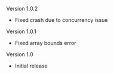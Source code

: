 Version 1.0.2

- Fixed crash due to concurrency issue

Version 1.0.1

- Fixed array bounds error

Version 1.0

- Initial release